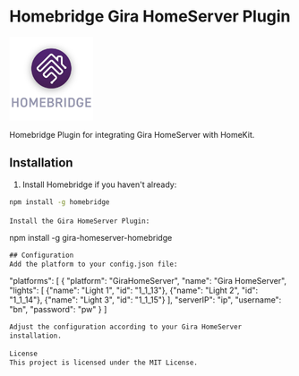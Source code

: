 # Homebridge Gira HomeServer Plugin

<img src="https://github.com/homebridge/branding/raw/latest/logos/homebridge-wordmark-logo-vertical.png" width="150">


Homebridge Plugin for integrating Gira HomeServer with HomeKit.

## Installation

1. Install Homebridge if you haven't already:

```bash
npm install -g homebridge

Install the Gira HomeServer Plugin:
````
npm install -g gira-homeserver-homebridge
````
## Configuration
Add the platform to your config.json file:

````
"platforms": [
  {
    "platform": "GiraHomeServer",
    "name": "Gira HomeServer",
    "lights": [
      {"name": "Light 1", "id": "1_1_13"},
      {"name": "Light 2", "id": "1_1_14"},
      {"name": "Light 3", "id": "1_1_15"}
    ],
    "serverIP": "ip",
    "username": "bn",
    "password": "pw"
  }
]
````
Adjust the configuration according to your Gira HomeServer installation.

License
This project is licensed under the MIT License.

